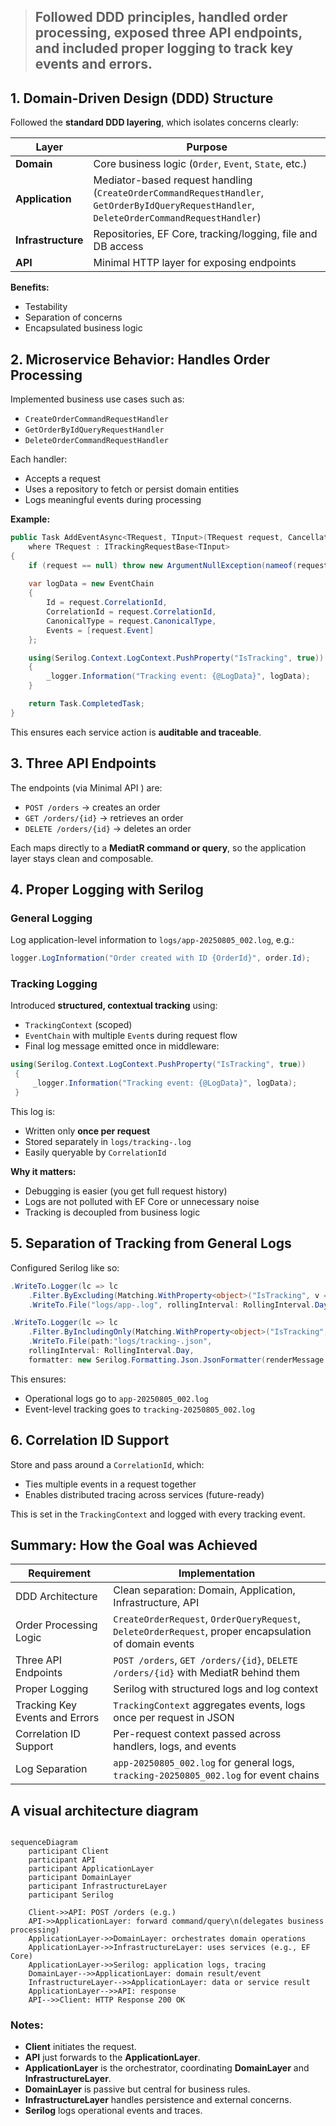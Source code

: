 > ## Followed DDD principles, handled order processing, exposed three API endpoints, and included proper logging to track key events and errors.


## 1. **Domain-Driven Design (DDD) Structure**

Followed the **standard DDD layering**, which isolates concerns clearly:

| Layer              | Purpose                                                                                                                                     |
| ------------------ | ------------------------------------------------------------------------------------------------------------------------------------------- |
| **Domain**         | Core business logic (`Order`, `Event`, `State`, etc.)                                                                                       |
| **Application**    | Mediator-based request handling (`CreateOrderCommandRequestHandler`, `GetOrderByIdQueryRequestHandler`, `DeleteOrderCommandRequestHandler`) |
| **Infrastructure** | Repositories, EF Core, tracking/logging, file and DB access                                                                                 |
| **API**            | Minimal HTTP layer for exposing endpoints                                                                                                   |

**Benefits:**

* Testability
* Separation of concerns
* Encapsulated business logic

## 2. **Microservice Behavior: Handles Order Processing**

Implemented business use cases such as:

* `CreateOrderCommandRequestHandler`
* `GetOrderByIdQueryRequestHandler`
* `DeleteOrderCommandRequestHandler`

Each handler:

* Accepts a request
* Uses a repository to fetch or persist domain entities
* Logs meaningful events during processing

**Example:**

```csharp
public Task AddEventAsync<TRequest, TInput>(TRequest request, CancellationToken cancellationToken = default)
    where TRequest : ITrackingRequestBase<TInput>
{
    if (request == null) throw new ArgumentNullException(nameof(request));
    
    var logData = new EventChain
    {
        Id = request.CorrelationId,
        CorrelationId = request.CorrelationId,
        CanonicalType = request.CanonicalType,
        Events = [request.Event]
    };

    using(Serilog.Context.LogContext.PushProperty("IsTracking", true))
    {
        _logger.Information("Tracking event: {@LogData}", logData);
    }        

    return Task.CompletedTask;
}
```

This ensures each service action is **auditable and traceable**.

## 3. **Three API Endpoints**

The endpoints (via Minimal API ) are:

* `POST /orders` → creates an order
* `GET /orders/{id}` → retrieves an order
* `DELETE /orders/{id}` → deletes an order

Each maps directly to a **MediatR command or query**, so the application layer stays clean and composable.

## 4. **Proper Logging with Serilog**

### General Logging

Log application-level information to `logs/app-20250805_002.log`, e.g.:

```csharp
logger.LogInformation("Order created with ID {OrderId}", order.Id);
```

### Tracking Logging

Introduced **structured, contextual tracking** using:

* `TrackingContext` (scoped)
* `EventChain` with multiple `Event`s during request flow
* Final log message emitted once in middleware:

```csharp
using(Serilog.Context.LogContext.PushProperty("IsTracking", true))
 {
     _logger.Information("Tracking event: {@LogData}", logData);
 }
```

This log is:

* Written only **once per request**
* Stored separately in `logs/tracking-.log`
* Easily queryable by `CorrelationId`

**Why it matters:**

* Debugging is easier (you get full request history)
* Logs are not polluted with EF Core or unnecessary noise
* Tracking is decoupled from business logic

## 5. **Separation of Tracking from General Logs**

Configured Serilog like so:

```csharp
.WriteTo.Logger(lc => lc
    .Filter.ByExcluding(Matching.WithProperty<object>("IsTracking", v => v is bool b && b))
    .WriteTo.File("logs/app-.log", rollingInterval: RollingInterval.Day))

.WriteTo.Logger(lc => lc
    .Filter.ByIncludingOnly(Matching.WithProperty<object>("IsTracking", v => v is bool b && b))
    .WriteTo.File(path:"logs/tracking-.json",
    rollingInterval: RollingInterval.Day,
    formatter: new Serilog.Formatting.Json.JsonFormatter(renderMessage: true)))
```

This ensures:

* Operational logs go to `app-20250805_002.log`
* Event-level tracking goes to `tracking-20250805_002.log`

## 6. **Correlation ID Support**

Store and pass around a `CorrelationId`, which:

* Ties multiple events in a request together
* Enables distributed tracing across services (future-ready)

This is set in the `TrackingContext` and logged with every tracking event.

## Summary: How the Goal was Achieved

| Requirement                    | Implementation                                                                                         |
| -------------------------------| ------------------------------------------------------------------------------------------------------ |
| DDD Architecture               | Clean separation: Domain, Application, Infrastructure, API                                             |
| Order Processing Logic         | `CreateOrderRequest`, `OrderQueryRequest`, `DeleteOrderRequest`, proper encapsulation of domain events |
| Three API Endpoints              | `POST /orders`, `GET /orders/{id}`, `DELETE /orders/{id}` with MediatR behind them                     |
| Proper Logging                 | Serilog with structured logs and log context                                                           |
| Tracking Key Events and Errors | `TrackingContext` aggregates events, logs once per request in JSON                                     |
| Correlation ID Support         | Per-request context passed across handlers, logs, and events                                           |
| Log Separation                 | `app-20250805_002.log` for general logs, `tracking-20250805_002.log` for event chains                  |



## A visual architecture diagram


```mermaid

sequenceDiagram
    participant Client
    participant API
    participant ApplicationLayer
    participant DomainLayer
    participant InfrastructureLayer
    participant Serilog

    Client->>API: POST /orders (e.g.)
    API->>ApplicationLayer: forward command/query\n(delegates business processing)
    ApplicationLayer->>DomainLayer: orchestrates domain operations
    ApplicationLayer->>InfrastructureLayer: uses services (e.g., EF Core)
    ApplicationLayer->>Serilog: application logs, tracing
    DomainLayer-->>ApplicationLayer: domain result/event
    InfrastructureLayer-->>ApplicationLayer: data or service result
    ApplicationLayer-->>API: response
    API-->>Client: HTTP Response 200 OK

```

### Notes:

* **Client** initiates the request.
* **API** just forwards to the **ApplicationLayer**.
* **ApplicationLayer** is the orchestrator, coordinating **DomainLayer** and **InfrastructureLayer**.
* **DomainLayer** is passive but central for business rules.
* **InfrastructureLayer** handles persistence and external concerns.
* **Serilog** logs operational events and traces.





